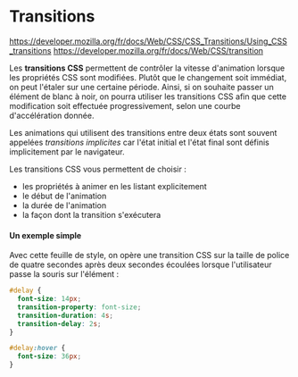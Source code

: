 # Transitions

https://developer.mozilla.org/fr/docs/Web/CSS/CSS_Transitions/Using_CSS_transitions
https://developer.mozilla.org/fr/docs/Web/CSS/transition

Les **transitions CSS** permettent de contrôler la vitesse d'animation lorsque les propriétés CSS sont modifiées. Plutôt que le changement soit immédiat, on peut l'étaler sur une certaine période. Ainsi, si on souhaite passer un élément de blanc à noir, on pourra utiliser les transitions CSS afin que cette modification soit effectuée progressivement, selon une courbe d'accélération donnée.

Les animations qui utilisent des transitions entre deux états sont souvent appelées _transitions implicites_ car l'état initial et l'état final sont définis implicitement par le navigateur.

Les transitions CSS vous permettent de choisir :
-   les propriétés à animer en les listant explicitement
-   le début de l'animation
-   la durée de l'animation
-   la façon dont la transition s'exécutera


#### Un exemple simple
Avec cette feuille de style, on opère une transition CSS sur la taille de police de quatre secondes après deux secondes écoulées lorsque l'utilisateur passe la souris sur l'élément :
```css
#delay {
  font-size: 14px;
  transition-property: font-size;
  transition-duration: 4s;
  transition-delay: 2s;
}

#delay:hover {
  font-size: 36px;
}
```